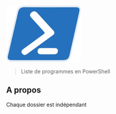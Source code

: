<img alt="logo" src="https://github.com/pitrouA/PowerShell/blob/main/PowerShellLogo.png" width="200">

> Liste de programmes en PowerShell

## A propos

Chaque dossier est indépendant